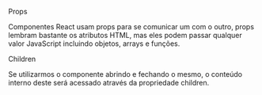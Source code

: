 Props

Componentes React usam props para se comunicar um com o outro, props lembram bastante os atributos HTML, mas eles podem passar qualquer valor JavaScript incluindo objetos, arrays e funções.

Children

Se utilizarmos o componente abrindo e fechando o mesmo, o conteúdo interno deste será acessado através da propriedade children.